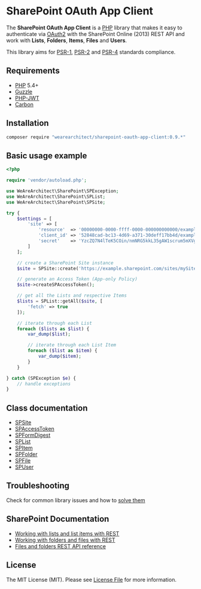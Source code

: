 # SharePoint OAuth App Client
The **SharePoint OAuth App Client** is a [PHP](http://www.php.net) library that makes it easy to authenticate via [OAuth2](http://oauth.net/2/) with the SharePoint Online (2013) REST API and work with **Lists**, **Folders**, **Items**, **Files** and **Users**.

This library aims for [PSR-1][], [PSR-2][] and [PSR-4][] standards compliance.

[PSR-1]: https://github.com/php-fig/fig-standards/blob/master/accepted/PSR-1-basic-coding-standard.md
[PSR-2]: https://github.com/php-fig/fig-standards/blob/master/accepted/PSR-2-coding-style-guide.md
[PSR-4]: https://github.com/php-fig/fig-standards/blob/master/accepted/PSR-4-autoloader.md

## Requirements
* [PHP](http://www.php.net) 5.4+
* [Guzzle](https://packagist.org/packages/guzzlehttp/guzzle)
* [PHP-JWT](https://packagist.org/packages/firebase/php-jwt)
* [Carbon](https://packagist.org/packages/nesbot/carbon)

## Installation
``` bash
composer require "wearearchitect/sharepoint-oauth-app-client:0.9.*"
```

## Basic usage example
```php
<?php

require 'vendor/autoload.php';

use WeAreArchitect\SharePoint\SPException;
use WeAreArchitect\SharePoint\SPList;
use WeAreArchitect\SharePoint\SPSite;

try {
    $settings = [
        'site' => [
            'resource'  => '00000000-0000-ffff-0000-000000000000/example.sharepoint.com@09g7c3b0-f0d4-416d-39a7-09671ab91f64',
            'client_id' => '52848cad-bc13-4d69-a371-30deff17bb4d/example.com@09g7c3b0-f0d4-416d-39a7-09671ab91f64',
            'secret'    => 'YzcZQ7N4lTeK5COin/nmNRG5kkL35gAW1scrum5mXVgE='
        ]
    ];

    // create a SharePoint Site instance
    $site = SPSite::create('https://example.sharepoint.com/sites/mySite/', $settings);

    // generate an Access Token (App-only Policy)
    $site->createSPAccessToken();

    // get all the Lists and respective Items 
    $lists = SPList::getAll($site, [
        'fetch' => true
    ]);

    // iterate through each List
    foreach ($lists as $list) {
        var_dump($list);

        // iterate through each List Item
        foreach ($list as $item) {
            var_dump($item);
        }
    }

} catch (SPException $e) {
    // handle exceptions
}
```

## Class documentation
- [SPSite](docs/SPSite.md)
- [SPAccessToken](docs/SPAccessToken.md)
- [SPFormDigest](docs/SPFormDigest.md)
- [SPList](docs/SPList.md)
- [SPItem](docs/SPItem.md)
- [SPFolder](docs/SPFolder.md)
- [SPFile](docs/SPFile.md)
- [SPUser](docs/SPUser.md)

## Troubleshooting
Check for common library issues and how to [solve them](docs/Troubleshooting.md)

## SharePoint Documentation
- [Working with lists and list items with REST](https://msdn.microsoft.com/en-us/library/office/dn292552%28v=office.15%29.aspx)
- [Working with folders and files with REST](https://msdn.microsoft.com/en-us/library/office/dn292553%28v=office.15%29.aspx)
- [Files and folders REST API reference](https://msdn.microsoft.com/en-us/library/office/dn450841%28v=office.15%29.aspx)

## License
The MIT License (MIT). Please see [License File](LICENSE.md) for more information.
